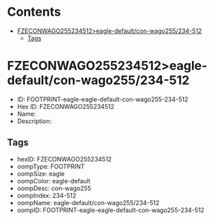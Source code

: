 



Contents
========

* [FZECONWAGO255234512>eagle-default/con-wago255/234-512](#fzeconwago255234512eagle-defaultcon-wago255234-512)
	* [Tags](#tags)

# FZECONWAGO255234512>eagle-default/con-wago255/234-512

- ID: FOOTPRINT-eagle-eagle-default-con-wago255-234-512
- Hex ID: FZECONWAGO255234512
- Name: 
- Description: 

## Tags

- hexID: FZECONWAGO255234512
- oompType: FOOTPRINT
- oompSize: eagle
- oompColor: eagle-default
- oompDesc: con-wago255
- oompIndex: 234-512
- oompName: eagle-default/con-wago255/234-512
- oompID: FOOTPRINT-eagle-eagle-default-con-wago255-234-512
